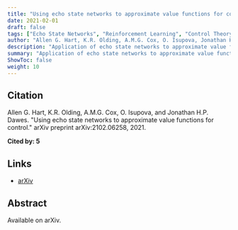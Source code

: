 ```yaml
---
title: "Using echo state networks to approximate value functions for control"
date: 2021-02-01
draft: false
tags: ["Echo State Networks", "Reinforcement Learning", "Control Theory"]
author: "Allen G. Hart, K.R. Olding, A.M.G. Cox, O. Isupova, Jonathan H.P. Dawes"
description: "Application of echo state networks to approximate value functions in control problems."
summary: "Application of echo state networks to approximate value functions in control problems. Cited by 5."
ShowToc: false
weight: 10
---
```


## Citation

Allen G. Hart, K.R. Olding, A.M.G. Cox, O. Isupova, and Jonathan H.P. Dawes. "Using echo state networks to approximate value functions for control." arXiv preprint arXiv:2102.06258, 2021.

**Cited by: 5**

## Links

- [arXiv](https://arxiv.org/abs/2102.06258)

## Abstract

Available on arXiv.
